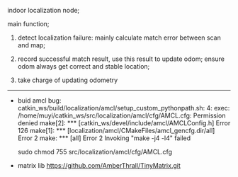 indoor localization node;


main function;
1) detect localization failure:
mainly calculate match error between scan and map;


2) record successful match result, use this result to update odom;
ensure odom always get correct and stable location;

3) take charge of updating odometry

----
- buid amcl bug:
    catkin_ws/build/localization/amcl/setup_custom_pythonpath.sh: 4: exec: /home/muyi/catkin_ws/src/localization/amcl/cfg/AMCL.cfg: Permission denied
    make[2]: *** [catkin_ws/devel/include/amcl/AMCLConfig.h] Error 126
    make[1]: *** [localization/amcl/CMakeFiles/amcl_gencfg.dir/all] Error 2
    make: *** [all] Error 2
    Invoking "make -j4 -l4" failed
    
    
    sudo chmod 755 src/localization/amcl/cfg/AMCL.cfg 

- matrix lib
    https://github.com/AmberThrall/TinyMatrix.git
